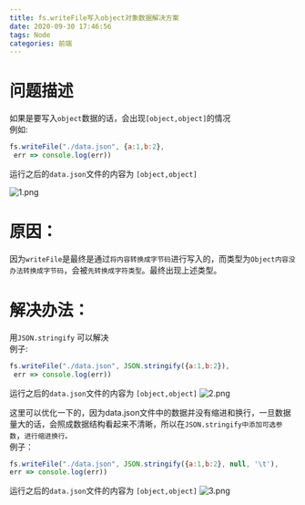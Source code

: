 ```yaml
---
title: fs.writeFile写入object对象数据解决方案
date: 2020-09-30 17:46:56
tags: Node
categories: 前端
---
```

# 问题描述
如果是要写入`object`数据的话，会出现`[object,object]`的情况  
例如:
```js
fs.writeFile("./data.json", {a:1,b:2}, 
 err => console.log(err))
```
运行之后的`data.json`文件的内容为 `[object,object]`
<!-- more -->
![1.png](1.png)

# 原因：
因为`writeFile`是最终是通过`将内容转换成字节码`进行写入的，而类型为`Object内容没办法转换成字节码`，会被`先转换成字符类型`。最终出现上述类型。

# 解决办法：
用`JSON.stringify` 可以解决  
例子:
```js
fs.writeFile("./data.json", JSON.stringify({a:1,b:2}), 
 err => console.log(err))
```
运行之后的`data.json`文件的内容为 `[object,object]`
![2.png](2.png)

这里可以优化一下的，因为data.json文件中的数据并没有缩进和换行，一旦数据量大的话，会照成数据结构看起来不清晰，所以在`JSON.stringify中添加可选参数`，`进行缩进换行。`   
例子：
```js
fs.writeFile("./data.json", JSON.stringify({a:1,b:2}, null, '\t'), 
err => console.log(err))
```
运行之后的`data.json`文件的内容为 `[object,object]`
![3.png](3.png)
